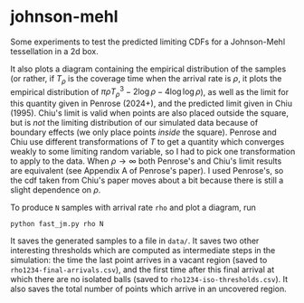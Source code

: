 # johnson-mehl
Some experiments to test the predicted limiting CDFs for a Johnson-Mehl tessellation in a 2d box.

It also plots a diagram containing the empirical distribution of the samples (or rather, if $T_\rho$ is the coverage time when the arrival rate is $\rho$, it plots the empirical distribution of $\pi \rho T_\rho^3 - 2\log \rho - 4\log \log \rho$), as well as the limit for this quantity given in Penrose (2024+), and the predicted limit given in Chiu (1995). Chiu's limit is valid when points are also placed outside the square, but is _not_ the limiting distribution of our simulated data because of boundary effects (we only place points _inside_ the square). Penrose and Chiu use different transformations of $T$ to get a quantity which converges weakly to some limiting random variable, so I had to pick one transformation to apply to the data. When $\rho \to \infty$ both Penrose's and Chiu's limit results are equivalent (see Appendix A of Penrose's paper). I used Penrose's, so the cdf taken from Chiu's paper moves about a bit because there is still a slight dependence on $\rho$.

To produce `N` samples with arrival rate `rho` and plot a diagram, run
```
python fast_jm.py rho N
```

It saves the generated samples to a file in `data/`. It saves two other interesting thresholds which are computed as intermediate steps in the simulation: the time the last point arrives in a vacant region (saved to `rho1234-final-arrivals.csv`), and the first time after this final arrival at which there are no isolated balls (saved to `rho1234-iso-thresholds.csv`). It also saves the total number of points which arrive in an uncovered region.
